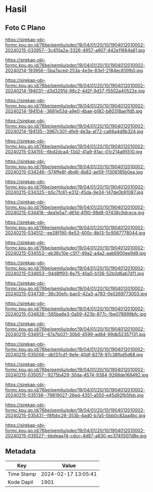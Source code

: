 # Hasil

## Foto C Plano

https://sirekap-obj-formc.kpu.go.id/76be/pemilu/pdpr/19/04/01/20/10/1904012010002-20240215-033957--3c410a2a-3326-4957-a907-442e11664a81.jpg

https://sirekap-obj-formc.kpu.go.id/76be/pemilu/pdpr/19/04/01/20/10/1904012010002-20240214-193956--5ba7aced-253a-4e3e-83e1-2184ec810fb0.jpg

https://sirekap-obj-formc.kpu.go.id/76be/pemilu/pdpr/19/04/01/20/10/1904012010002-20240214-194031--d3d3291d-98c2-4d2f-9d37-f5502a40522e.jpg

https://sirekap-obj-formc.kpu.go.id/76be/pemilu/pdpr/19/04/01/20/10/1904012010002-20240214-194104--3681e53d-a9e0-4bae-b182-b80318ae1fd5.jpg

https://sirekap-obj-formc.kpu.go.id/76be/pemilu/pdpr/19/04/01/20/10/1904012010002-20240214-194135--3967c301-dfe9-4e3a-af72-ca66a4d9b324.jpg

https://sirekap-obj-formc.kpu.go.id/76be/pemilu/pdpr/19/04/01/20/10/1904012010002-20240215-034155--6bd2dca4-13d2-41a9-81ac-01c214a95510.jpg

https://sirekap-obj-formc.kpu.go.id/76be/pemilu/pdpr/19/04/01/20/10/1904012010002-20240215-034246--574ffe8f-dbd6-4b82-ae59-11306185b0ea.jpg

https://sirekap-obj-formc.kpu.go.id/76be/pemilu/pdpr/19/04/01/20/10/1904012010002-20240215-034325--b5c7fc61-e312-45da-9e34-147de0b91087.jpg

https://sirekap-obj-formc.kpu.go.id/76be/pemilu/pdpr/19/04/01/20/10/1904012010002-20240215-034418--dea1e5a7-d61d-4f90-98d8-07438c9dcece.jpg

https://sirekap-obj-formc.kpu.go.id/76be/pemilu/pdpr/19/04/01/20/10/1904012010002-20240215-034512--ee28f190-8e53-400c-8b13-5c9567778044.jpg

https://sirekap-obj-formc.kpu.go.id/76be/pemilu/pdpr/19/04/01/20/10/1904012010002-20240215-034553--eb36c10e-c5f7-49a2-a4a2-aab6900ee9d9.jpg

https://sirekap-obj-formc.kpu.go.id/76be/pemilu/pdpr/19/04/01/20/10/1904012010002-20240215-034653--94d8ff93-8e75-40a5-b136-52b0d6ab7d11.jpg

https://sirekap-obj-formc.kpu.go.id/76be/pemilu/pdpr/19/04/01/20/10/1904012010002-20240215-034739--36c30efc-bac0-42a3-a783-0e0269773003.jpg

https://sirekap-obj-formc.kpu.go.id/76be/pemilu/pdpr/19/04/01/20/10/1904012010002-20240215-034826--585ba6e3-0a59-423b-877c-1be078999bfc.jpg

https://sirekap-obj-formc.kpu.go.id/76be/pemilu/pdpr/19/04/01/20/10/1904012010002-20240215-034913--67a7b021-30b6-4599-ad84-99db52357131.jpg

https://sirekap-obj-formc.kpu.go.id/76be/pemilu/pdpr/19/04/01/20/10/1904012010002-20240215-035006--db137cd1-9efe-40df-8278-97c38fbd5d68.jpg

https://sirekap-obj-formc.kpu.go.id/76be/pemilu/pdpr/19/04/01/20/10/1904012010002-20240215-035057--9275b429-30da-4574-9384-9268de168492.jpg

https://sirekap-obj-formc.kpu.go.id/76be/pemilu/pdpr/19/04/01/20/10/1904012010002-20240215-035138--79819027-26ed-4351-a550-e45d92fb5feb.jpg

https://sirekap-obj-formc.kpu.go.id/76be/pemilu/pdpr/19/04/01/20/10/1904012010002-20240215-035431--f8fbbc26-353b-4ad0-b7a5-0bb0c82aa4bc.jpg

https://sirekap-obj-formc.kpu.go.id/76be/pemilu/pdpr/19/04/01/20/10/1904012010002-20240215-035527--bbdeaa74-cdcc-4d87-a830-ec3745507d8e.jpg


## Metadata

| Key        | Value               |
| ---------- | ------------------- |
| Time Stamp | 2024-02-17 13:05:41 |
| Kode Dapil | 1901                |



